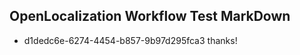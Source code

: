 ## OpenLocalization Workflow Test MarkDown
* d1dedc6e-6274-4454-b857-9b97d295fca3 thanks!

<!--HONumber=Jul16_HO2-->


